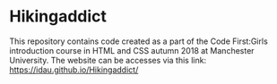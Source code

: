 # Hikingaddict

This repository contains code created as a part of the Code First:Girls introduction course in HTML and CSS autumn 2018 at Manchester University. The website can be accesses via this link: https://idau.github.io/Hikingaddict/
